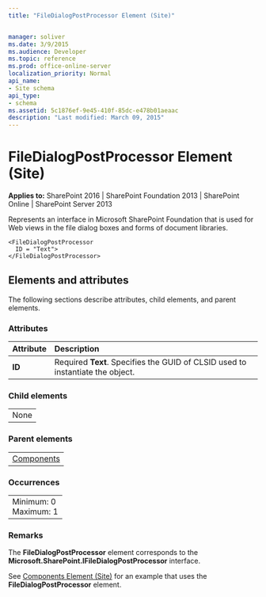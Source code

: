 ```yaml
---
title: "FileDialogPostProcessor Element (Site)"


manager: soliver
ms.date: 3/9/2015
ms.audience: Developer
ms.topic: reference
ms.prod: office-online-server
localization_priority: Normal
api_name:
- Site schema
api_type:
- schema
ms.assetid: 5c1876ef-9e45-410f-85dc-e478b01aeaac
description: "Last modified: March 09, 2015"
---
```


# FileDialogPostProcessor Element (Site)

 
  
 **Applies to:** SharePoint 2016 | SharePoint Foundation 2013 | SharePoint Online | SharePoint Server 2013
  
Represents an interface in Microsoft SharePoint Foundation that is used for Web views in the file dialog boxes and forms of document libraries.
  
```
<FileDialogPostProcessor
  ID = "Text">
</FileDialogPostProcessor>
```

## Elements and attributes

The following sections describe attributes, child elements, and parent elements.

### Attributes

|**Attribute**|**Description**|
|:-----|:-----|
|**ID** <br/> |Required **Text**. Specifies the GUID of CLSID used to instantiate the object.  <br/> |
   
### Child elements

||
|:-----|
|None |
   
### Parent elements

||
|:-----|
|[Components](components-element-site.md)|
   
### Occurrences

||
|:-----|
|Minimum: 0  <br/> Maximum: 1  <br/> |
   
### Remarks

The **FileDialogPostProcessor** element corresponds to the **Microsoft.SharePoint.IFileDialogPostProcessor** interface. 
  
See [Components Element (Site)](components-element-site.md) for an example that uses the **FileDialogPostProcessor** element. 
  

